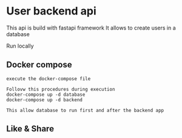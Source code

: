 # User backend api 
  
  This api is build with fastapi framework
  It allows to create users in a database
  
  Run locally
  ## Docker compose
  ```
  execute the docker-compose file
  ```
  ```
  Follovw this procedures during execution
  docker-compose up -d database
  docker-compose up -d backend

  This allow database to run first and after the backend app
  
  ```
  
 

## Like & Share


```
